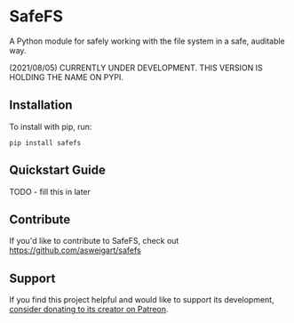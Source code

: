 SafeFS
======

A Python module for safely working with the file system in a safe, auditable way.

(2021/08/05) CURRENTLY UNDER DEVELOPMENT. THIS VERSION IS HOLDING THE NAME ON PYPI.

Installation
------------

To install with pip, run:

    pip install safefs

Quickstart Guide
----------------

TODO - fill this in later

Contribute
----------

If you'd like to contribute to SafeFS, check out https://github.com/asweigart/safefs

Support
-------

If you find this project helpful and would like to support its development, [consider donating to its creator on Patreon](https://www.patreon.com/AlSweigart).
